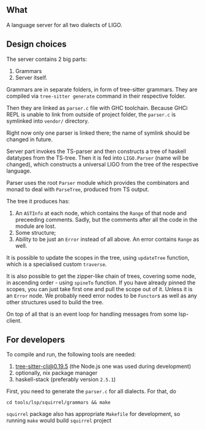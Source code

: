 ## What

A language server for all two dialects of LIGO.

## Design choices

The server contains 2 big parts:
1) Grammars
2) Server itself.

Grammars are in separate folders, in form of tree-sitter grammars.
They are compiled via `tree-sitter generate` command in their respective folder.

Then they are linked as `parser.c` file with GHC toolchain.
Because GHCi REPL is unable to link from outside of project folder, the `parser.c` is
symlinked into `vendor/` directory.

Right now only one parser is linked there; the name of symlink should be changed
in future.

Server part invokes the TS-parser and then constructs a tree of haskell datatypes
from the TS-tree. Then it is fed into `LIGO.Parser` (name will be changed), which
constructs a universal LIGO from the tree of the respective language.

Parser uses the root `Parser` module which provides the combinators and monad
to deal with `ParseTree`, produced from TS output.

The tree it produces has:
1) An `ASTInfo` at each node, which contains the `Range` of that node and
   preceeding comments. Sadly, but the comments after all the code in the module
   are lost.
2) Some structure;
3) Ability to be just an `Error` instead of all above. An error contains `Range`
   as well.

It is possible to update the scopes in the tree, using `updateTree` function,
which is a specialised custom `traverse`.

It is also possible to get the zipper-like chain of trees, covering some node,
in ascending order - using `spineTo` function. If you have already pinned
the scopes, you can just take first one and pull the scope out of it. Unless
it is an `Error` node. We probably need error nodes to be `Functor`s
as well as any other structures used to build the tree.

On top of all that is an event loop for handling messages from some lsp-client.

## For developers

To compile and run, the following tools are needed:

1) tree-sitter-cli@0.19.5 (the Node.js one was used during development)
2) optionally, nix package manager
3) haskell-stack (preferably version `2.5.1`)

First, you need to generate the `parser.c` for all dialects.
For that, do

```
cd tools/lsp/squirrel/grammars && make
```

`squirrel` package also has appropriate `Makefile` for development, so running `make`
would build `squirrel` project
